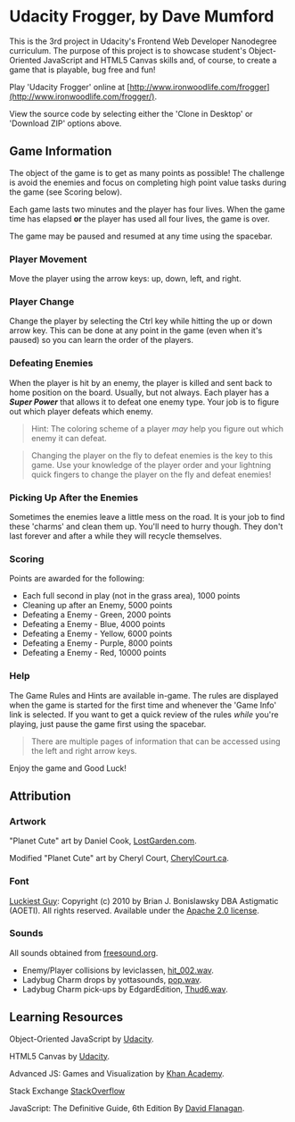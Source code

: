# Udacity Frogger, by Dave Mumford

This is the 3rd project in Udacity's Frontend Web Developer Nanodegree curriculum. The purpose of this
project is to showcase student's Object-Oriented JavaScript and HTML5 Canvas skills and, of course, to
create a game that is playable, bug free and fun!

Play 'Udacity Frogger' online at [http://www.ironwoodlife.com/frogger](http://www.ironwoodlife.com/frogger/).

View the source code by selecting either the 'Clone in Desktop' or 'Download ZIP' options above.

## Game Information
The object of the game is to get as many points as possible! The challenge is avoid the enemies and focus
on completing high point value tasks during the game (see Scoring below).

Each game lasts two minutes and the player has four lives. When the game time has elapsed **or** the player
has used all four lives, the game is over.

The game may be paused and resumed at any time using the spacebar.

### Player Movement
Move the player using the arrow keys: up, down, left, and right.

### Player Change
Change the player by selecting the Ctrl key while hitting the up or down arrow key. This can be done
at any point in the game (even when it's paused) so you can learn the order of the players.

### Defeating Enemies
When the player is hit by an enemy, the player is killed and sent back to home position on the board.
Usually, but not always. Each player has a **_Super Power_** that allows it to defeat one enemy type. Your job
is to figure out which player defeats which enemy.

> Hint: The coloring scheme of a player *may* help you figure out which enemy it can defeat.

> Changing the player on the fly to defeat enemies is the key to this game. Use your knowledge of the
player order and your lightning quick fingers to change the player on the fly and defeat enemies!

### Picking Up After the Enemies
Sometimes the enemies leave a little mess on the road. It is your job to find these 'charms'
and clean them up. You'll need to hurry though. They don't last forever and after a while they
will recycle themselves.

### Scoring
Points are awarded for the following:
* Each full second in play (not in the grass area), 1000 points
* Cleaning up after an Enemy, 5000 points
* Defeating a Enemy - Green, 2000 points
* Defeating a Enemy - Blue, 4000 points
* Defeating a Enemy - Yellow, 6000 points
* Defeating a Enemy - Purple, 8000 points
* Defeating a Enemy - Red, 10000 points

### Help
The Game Rules and Hints are available in-game. The rules are displayed when the game is started
for the first time and whenever the 'Game Info' link is selected. If you want to get a quick review
of the rules *while* you're playing, just pause the game first using the spacebar.

> There are multiple pages of information that can be accessed using the left and right arrow keys.

Enjoy the game and Good Luck!

## Attribution
### Artwork
"Planet Cute" art by Daniel Cook, [LostGarden.com](http://www.lostgarden.com/search?q=Attribution). 

Modified "Planet Cute" art by Cheryl Court, [CherylCourt.ca](http://www.cherylcourt.ca/frogger/attribution.html). 

### Font
[Luckiest Guy](https://www.google.com/fonts/specimen/Luckiest+Guy): Copyright (c) 2010 by Brian J. Bonislawsky DBA Astigmatic (AOETI). All rights reserved.
Available under the [Apache 2.0 license](http://www.apache.org/licenses/LICENSE-2.0.html).

### Sounds
All sounds obtained from [freesound.org](http://freesound.org).
* Enemy/Player collisions by leviclassen, [hit_002.wav](http://www.freesound.org/people/leviclaassen/sounds/107789/).
* Ladybug Charm drops by yottasounds, [pop.wav](http://www.freesound.org/people/yottasounds/sounds/176727/).
* Ladybug Charm pick-ups by EdgardEdition, [Thud6.wav](https://freesound.org/people/EdgardEdition/sounds/114043/).

## Learning Resources
Object-Oriented JavaScript by [Udacity](https://www.udacity.com/course/object-oriented-javascript--ud015).

HTML5 Canvas by [Udacity](https://www.udacity.com/course/html5-canvas--ud292).

Advanced JS: Games and Visualization by [Khan Academy](https://www.khanacademy.org/computing/computer-programming/programming-games-visualizations).

Stack Exchange [StackOverflow](http://stackoverflow.com/tags/javascript/info)

JavaScript: The Definitive Guide, 6th Edition By [David Flanagan](http://shop.oreilly.com/product/9780596805531.do).
